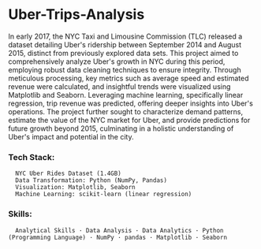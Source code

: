# Uber-Trips-Analysis
In early 2017, the NYC Taxi and Limousine Commission (TLC) released a dataset detailing Uber's ridership between September 2014 and August 2015, distinct from previously explored data sets. This project aimed to comprehensively analyze Uber's growth in NYC during this period, employing robust data cleaning techniques to ensure integrity. Through meticulous processing, key metrics such as average speed and estimated revenue were calculated, and insightful trends were visualized using Matplotlib and Seaborn. Leveraging machine learning, specifically linear regression, trip revenue was predicted, offering deeper insights into Uber's operations. The project further sought to characterize demand patterns, estimate the value of the NYC market for Uber, and provide predictions for future growth beyond 2015, culminating in a holistic understanding of Uber's impact and potential in the city.
### Tech Stack: 
      NYC Uber Rides Dataset (1.4GB) 
      Data Transformation: Python (NumPy, Pandas)
      Visualization: Matplotlib, Seaborn 
      Machine Learning: scikit-learn (linear regression)
### Skills: 
      Analytical Skills · Data Analysis · Data Analytics · Python (Programming Language) · NumPy · pandas · Matplotlib · Seaborn 
